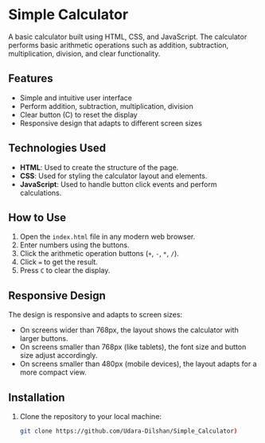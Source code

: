 # Simple Calculator

A basic calculator built using HTML, CSS, and JavaScript. The calculator performs basic arithmetic operations such as addition, subtraction, multiplication, division, and clear functionality.

## Features
- Simple and intuitive user interface
- Perform addition, subtraction, multiplication, division
- Clear button (C) to reset the display
- Responsive design that adapts to different screen sizes

## Technologies Used
- **HTML**: Used to create the structure of the page.
- **CSS**: Used for styling the calculator layout and elements.
- **JavaScript**: Used to handle button click events and perform calculations.

## How to Use
1. Open the `index.html` file in any modern web browser.
2. Enter numbers using the buttons.
3. Click the arithmetic operation buttons (`+`, `-`, `*`, `/`).
4. Click `=` to get the result.
5. Press `C` to clear the display.

## Responsive Design
The design is responsive and adapts to screen sizes:
- On screens wider than 768px, the layout shows the calculator with larger buttons.
- On screens smaller than 768px (like tablets), the font size and button size adjust accordingly.
- On screens smaller than 480px (mobile devices), the layout adapts for a more compact view.


## Installation

1. Clone the repository to your local machine:
   ```bash
   git clone https://github.com/Udara-Dilshan/Simple_Calculator)
